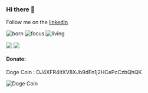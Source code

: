 ### Hi there 👋
Follow me on the [linkedin](http://linkedin.com/in/hopdrmot3)

![born](https://img.shields.io/badge/born-1999-blue)
![focus](https://img.shields.io/badge/focus-backend-brightgreen)
![living](https://img.shields.io/badge/living-iran-3c9)

<a href="https://github.com/mot3">
<img align="center" src="https://github-readme-stats.vercel.app/api?username=mot3&show_icons=true&count_private=true&include_all_commits=true&theme=nord" /></a>
<a href="https://github.com/mot3">
<img align="center" src="https://github-readme-stats.vercel.app/api/top-langs/?username=mot3&theme=nord" />
</a>

#### Donate:

Doge Coin : DJ4XFR4itXV8XJb9dFn1j2HCePcCzbQhQK

![Doge Coin](https://user-images.githubusercontent.com/40730068/110203799-5662d580-7e85-11eb-8b78-faecd58f5527.png)


<!--
**mot3/mot3** is a ✨ _special_ ✨ repository because its `README.md` (this file) appears on your GitHub profile.

Here are some ideas to get you started:

- 🔭 I’m currently working on ...
- 🌱 I’m currently learning ...
- 👯 I’m looking to collaborate on ...
- 🤔 I’m looking for help with ...
- 💬 Ask me about ...
- 📫 How to reach me: ...
- 😄 Pronouns: ...
- ⚡ Fun fact: ...
-->
